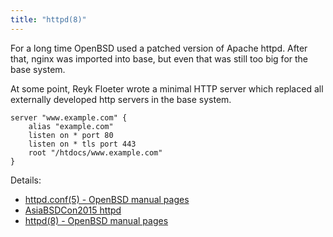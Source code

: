```yaml
---
title: "httpd(8)"
---
```


For a long time OpenBSD used a patched version of Apache httpd. After that,
nginx was imported into base, but even that was still too big for the base
system.

At some point, Reyk Floeter wrote a minimal HTTP server which replaced all
externally developed http servers in the base system.

```
server "www.example.com" {
	alias "example.com"
	listen on * port 80
	listen on * tls port 443
	root "/htdocs/www.example.com"
}
```

Details:

* [httpd.conf(5) - OpenBSD manual pages](https://man.openbsd.org/httpd.conf.5)
* [AsiaBSDCon2015 httpd](http://www.openbsd.org/papers/httpd-asiabsdcon2015.pdf)
* [httpd(8) - OpenBSD manual pages](https://man.openbsd.org/httpd.8)
